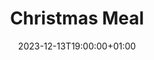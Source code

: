 ---
title: "Christmas Meal"
date: 2023-12-13T19:00:00+01:00
end_date: 2023-12-13T23:00:00+01:00
lng: "-1.1452399972414606"
lat: "52.9509670005959"
---
